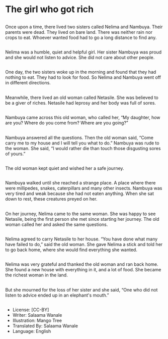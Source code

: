 # The girl who got rich

##
Once upon a time, there lived
two sisters called Nelima and
Nambuya. Their parents were
dead. They lived on bare land.
There was neither rain nor
crops to eat. Whoever wanted
food had to go a long distance
to find any.

##
Nelima was a humble, quiet and
helpful girl. Her sister Nambuya
was proud and she would not
listen to advice. She did not
care about other people.

##
One day, the two sisters woke
up in the morning and found
that they had nothing to eat.
They had to look for food. So
Nelima and Nambuya went off
in different directions.

##
Meanwhile, there lived an old
woman called Netasile. She was
believed to be a giver of riches.
Netasile had leprosy and her
body was full of sores.

##
Nambuya came across this old
woman, who called her, “My
daughter, how are you? Where
do you come from? Where are
you going?”

##
Nambuya answered all the
questions. Then the old woman
said, “Come carry me to my
house and I will tell you what to
do.” Nambuya was rude to the
woman. She said, “I would
rather die than touch those
disgusting sores of yours.”

##
The old woman kept quiet and
wished her a safe journey.

##
Nambuya walked until she
reached a strange place. A
place where there were
millipedes, snakes, caterpillars
and many other insects.
Nambuya was very tired and
weak because she had not
eaten anything. When she sat
down to rest, these creatures
preyed on her.

##
On her journey, Nelima came to
the same woman. She was
happy to see Netasile, being
the first person she met since
starting her journey. The old
woman called her and asked
the same questions.

##
Nelima agreed to carry Netasile
to her house. “You have done
what many have failed to do,”
said the old woman. She gave
Nelima a stick and told her to
go back home, where she would
find everything she wanted.

##
Nelima was very grateful and
thanked the old woman and ran
back home. She found a new
house with everything in it, and
a lot of food. She became the
richest woman in the land.

##
But she mourned for the loss of
her sister and she said, “One
who did not listen to advice
ended up in an elephant's
mouth.”

##
* License: [CC-BY]
* Writer: Salaama Wanale
* Illustration: Mango Tree
* Translated By: Salaama Wanale
* Language: English
